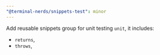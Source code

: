 ```yaml
---
"@terminal-nerds/snippets-test": minor
---
```


Add reusable snippets group for unit testing `unit`, it includes:

-   `returns`,
-   `throws`,
